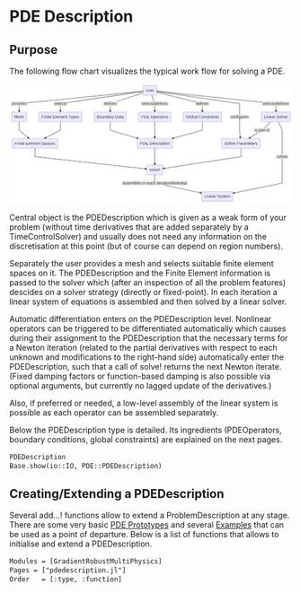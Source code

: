 
# PDE Description

## Purpose

The following flow chart visualizes the typical work flow for solving a PDE.

![Assembly Flowchart](images/flowchart.jpeg) 

Central object is the PDEDescription which is given as a weak form of your problem (without time derivatives that are added separately by a TimeControlSolver) and usually does not need any information on the discretisation at this point (but of course can depend on region numbers).

Separately the user provides a mesh and selects suitable finite element spaces on it. The PDEDescription and the Finite Element information is passed to the solver which
(after an inspection of all the problem features) descides on a solver strategy (directly or fixed-point). In each iteration a linear system of equations is assembled and then solved by a linear solver.

Automatic differentiation enters on the PDEDescription level. Nonlinear operators can be triggered to be differentiated automatically which causes during their assignment to the PDEDescription that the necessary terms for a Newton iteration (related to the partial derivatives with respect to each unknown and modifications to the right-hand side) automatically enter the PDEDescription, such that a call of solve! returns the next Newton iterate. (Fixed damping factors or function-based damping is also possible via optional arguments, but currently no lagged update of the derivatives.)

Also, if preferred or needed, a low-level assembly of the linear system is possible as each operator can be assembled separately.

Below the PDEDescription type is detailed. Its ingredients (PDEOperators, boundary conditions, global constraints) are explained on the next pages.

```@docs
PDEDescription
Base.show(io::IO, PDE::PDEDescription)
```


## Creating/Extending a PDEDescription

Several add...! functions allow to extend a ProblemDescription at any stage. There are some very basic [PDE Prototypes](@ref) and several [Examples](@ref) that can be used as a point of departure. Below is a list of functions that allows to initialise and extend a PDEDescription.

```@autodocs
Modules = [GradientRobustMultiPhysics]
Pages = ["pdedescription.jl"]
Order   = [:type, :function]
```
